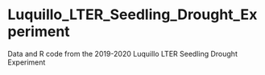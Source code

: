 # Luquillo_LTER_Seedling_Drought_Experiment
 Data and R code from the 2019-2020 Luquillo LTER Seedling Drought Experiment
